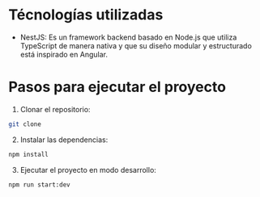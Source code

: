 # Técnologías utilizadas

- NestJS: Es un framework backend basado en Node.js que utiliza TypeScript de manera nativa y que su diseño modular y estructurado está inspirado en Angular.

# Pasos para ejecutar el proyecto

1. Clonar el repositorio:
```bash
git clone
```

2. Instalar las dependencias:
```bash
npm install
```

3. Ejecutar el proyecto en modo desarrollo:
```bash
npm run start:dev
```
